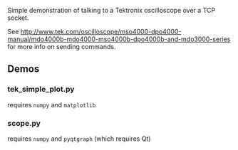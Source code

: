 
Simple demonstration of talking to a Tektronix oscilloscope over a TCP socket.

See http://www.tek.com/oscilloscope/mso4000-dpo4000-manual/mdo4000b-mdo4000-mso4000b-dpo4000b-and-mdo3000-series for more info on sending commands.


## Demos ##
### tek_simple_plot.py ###
requires `numpy` and `matplotlib`

### scope.py ###
requires `numpy` and `pyqtgraph` (which requires Qt)
